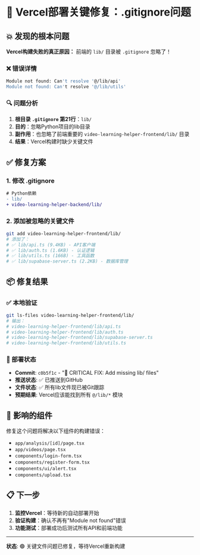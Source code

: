 # 🚨 Vercel部署关键修复：.gitignore问题

## 💥 发现的根本问题
**Vercel构建失败的真正原因：** 前端的 `lib/` 目录被 `.gitignore` 忽略了！

### ❌ 错误详情
```bash
Module not found: Can't resolve '@/lib/api'
Module not found: Can't resolve '@/lib/utils'
```

### 🔍 问题分析
1. **根目录 `.gitignore` 第21行**：`lib/` 
2. **目的**：忽略Python项目的lib目录
3. **副作用**：也忽略了前端重要的 `video-learning-helper-frontend/lib/` 目录
4. **结果**：Vercel构建时缺少关键文件

## ✅ 修复方案

### 1. 修改 .gitignore
```diff
# Python依赖
- lib/
+ video-learning-helper-backend/lib/
```

### 2. 添加被忽略的关键文件
```bash
git add video-learning-helper-frontend/lib/
# 添加了：
# ✅ lib/api.ts (9.4KB) - API客户端
# ✅ lib/auth.ts (1.6KB) - 认证逻辑  
# ✅ lib/utils.ts (166B) - 工具函数
# ✅ lib/supabase-server.ts (2.2KB) - 数据库管理
```

## 📦 修复结果

### ✅ 本地验证
```bash
git ls-files video-learning-helper-frontend/lib/
# 输出：
# video-learning-helper-frontend/lib/api.ts
# video-learning-helper-frontend/lib/auth.ts
# video-learning-helper-frontend/lib/supabase-server.ts
# video-learning-helper-frontend/lib/utils.ts
```

### 🚀 部署状态
- **Commit**: `c0b5f1c` - "🚨 CRITICAL FIX: Add missing lib/ files"
- **推送状态**: ✅ 已推送到GitHub
- **文件状态**: ✅ 所有lib文件现已被Git跟踪
- **预期结果**: Vercel应该能找到所有 `@/lib/*` 模块

## 🎯 影响的组件
修复这个问题将解决以下组件的构建错误：
- `app/analysis/[id]/page.tsx`
- `app/videos/page.tsx` 
- `components/login-form.tsx`
- `components/register-form.tsx`
- `components/ui/alert.tsx`
- `components/upload.tsx`

## 📋 下一步
1. **监控Vercel**：等待新的自动部署开始
2. **验证构建**：确认不再有"Module not found"错误
3. **功能测试**：部署成功后测试所有API和前端功能

---
**状态**: 🟢 关键文件问题已修复，等待Vercel重新构建 